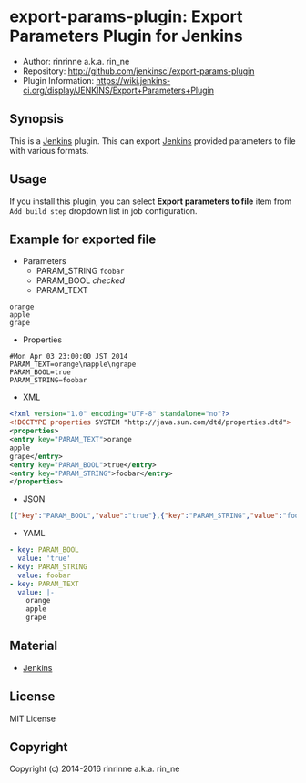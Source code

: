 export-params-plugin: Export Parameters Plugin for Jenkins
==============================

* Author: rinrinne a.k.a. rin_ne
* Repository: http://github.com/jenkinsci/export-params-plugin
* Plugin Information: https://wiki.jenkins-ci.org/display/JENKINS/Export+Parameters+Plugin

Synopsis
----------------

This is a [Jenkins][jenkins] plugin.
This can export [Jenkins][jenkins] provided parameters to file with various formats.

Usage
----------------

If you install this plugin, you can select **Export parameters to file** item from `Add build step` dropdown list in job configuration.


Example for exported file
--------------------------

* Parameters
  * PARAM_STRING `foobar`
  * PARAM_BOOL *checked*
  * PARAM_TEXT
```
orange
apple
grape
```

* Properties

```properties
#Mon Apr 03 23:00:00 JST 2014
PARAM_TEXT=orange\napple\ngrape
PARAM_BOOL=true
PARAM_STRING=foobar
```

* XML

```xml
<?xml version="1.0" encoding="UTF-8" standalone="no"?>
<!DOCTYPE properties SYSTEM "http://java.sun.com/dtd/properties.dtd">
<properties>
<entry key="PARAM_TEXT">orange
apple
grape</entry>
<entry key="PARAM_BOOL">true</entry>
<entry key="PARAM_STRING">foobar</entry>
</properties>
```

* JSON

```json
[{"key":"PARAM_BOOL","value":"true"},{"key":"PARAM_STRING","value":"foobar"},{"key":"PARAM_TEXT","value":"orange\napple\ngrape"}]
```

* YAML

```yaml
- key: PARAM_BOOL
  value: 'true'
- key: PARAM_STRING
  value: foobar
- key: PARAM_TEXT
  value: |-
    orange
    apple
    grape
```

Material
----------------

* [Jenkins][jenkins]

[jenkins]: http://jenkins-ci.org/

License
----------------

MIT License

Copyright
----------------

Copyright (c) 2014-2016 rinrinne a.k.a. rin_ne
